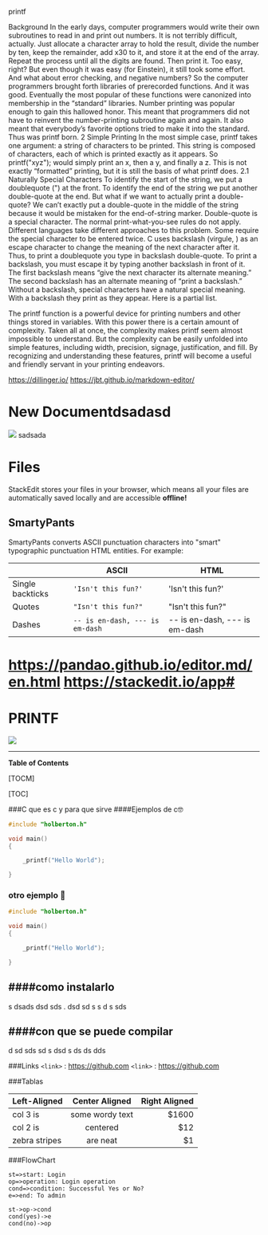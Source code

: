 printf

Background
In the early days, computer programmers would
write their own subroutines to read in and print out
numbers. It is not terribly difficult, actually. Just
allocate a character array to hold the result, divide
the number by ten, keep the remainder, add x30 to
it, and store it at the end of the array. Repeat the
process until all the digits are found. Then print it.
Too easy, right?
But even though it was easy (for Einstein), it still
took some effort. And what about error checking,
and negative numbers? So the computer programmers brought forth libraries of prerecorded functions. And it was good. Eventually the most popular
of these functions were canonized into membership
in the “standard” libraries. Number printing was
popular enough to gain this hallowed honor.
This meant that programmers did not have to
reinvent the number-printing subroutine again and
again. It also meant that everybody’s favorite options tried to make it into the standard.
Thus was printf born.
2 Simple Printing
In the most simple case, printf takes one argument:
a string of characters to be printed. This string is
composed of characters, each of which is printed exactly as it appears. So printf("xyz"); would simply print an x, then a y, and finally a z. This is not
exactly “formatted” printing, but it is still the basis
of what printf does.
2.1 Naturally Special Characters
To identify the start of the string, we put a doublequote (") at the front. To identify the end of the
string we put another double-quote at the end. But
what if we want to actually print a double-quote?
We can’t exactly put a double-quote in the middle
of the string because it would be mistaken for the
end-of-string marker. Double-quote is a special character. The normal print-what-you-see rules do not
apply.
Different languages take different approaches to
this problem. Some require the special character to
be entered twice. C uses backslash (virgule, \) as
an escape character to change the meaning of the
next character after it. Thus, to print a doublequote you type in backslash double-quote. To print
a backslash, you must escape it by typing another
backslash in front of it. The first backslash means
“give the next character its alternate meaning.” The
second backslash has an alternate meaning of “print
a backslash.”
Without a backslash, special characters have a
natural special meaning. With a backslash they
print as they appear. Here is a partial list.





The printf function is a powerful device for printing numbers and other things stored in variables.
With this power there is a certain amount of complexity. Taken all at once, the complexity makes
printf seem almost impossible to understand. But
the complexity can be easily unfolded into simple
features, including width, precision, signage, justification, and fill. By recognizing and understanding these features, printf will become a useful and
friendly servant in your printing endeavors.

https://dillinger.io/
https://jbt.github.io/markdown-editor/
# New Documentdsadasd
![](https://pandao.github.io/editor.md/images/logos/editormd-logo-180x180.png)
sadsada
# Files

StackEdit stores your files in your browser, which means all your files are automatically saved locally and are accessible **offline!**
## SmartyPants

SmartyPants converts ASCII punctuation characters into "smart" typographic punctuation HTML entities. For example:

|                |ASCII                          |HTML                         |
|----------------|-------------------------------|-----------------------------|
|Single backticks|`'Isn't this fun?'`            |'Isn't this fun?'            |
|Quotes          |`"Isn't this fun?"`            |"Isn't this fun?"            |
|Dashes          |`-- is en-dash, --- is em-dash`|-- is en-dash, --- is em-dash|
https://pandao.github.io/editor.md/en.html
https://stackedit.io/app#
=======
# PRINTF

![](https://www.it.uc3m.es/pbasanta/asng/course_notes/input_output_printf_example_es.png)

----
**Table of Contents**

[TOCM]

[TOC]

###C
que es c y para que sirve
####Ejemplos de c🤓

```c
#include "holberton.h"

void main()
{

    _printf("Hello World");

}
```
### otro ejemplo 🤯
```c
#include "holberton.h"

void main()
{

    _printf("Hello World");

}
```


####como instalarlo
-------------
s dsads dsd sds . dsd sd s s d s sds

####con que se puede compilar
-------------
d sd sds sd s dsd s ds ds dds

###Links
`<link>` : <https://github.com>
`<link>` : <https://github.com>

###Tablas

| Left-Aligned  | Center Aligned  | Right Aligned |
| :------------ |:---------------:| -----:|
| col 3 is      | some wordy text | $1600 |
| col 2 is      | centered        |   $12 |
| zebra stripes | are neat        |    $1 |


###FlowChart

```flow
st=>start: Login
op=>operation: Login operation
cond=>condition: Successful Yes or No?
e=>end: To admin

st->op->cond
cond(yes)->e
cond(no)->op
```
